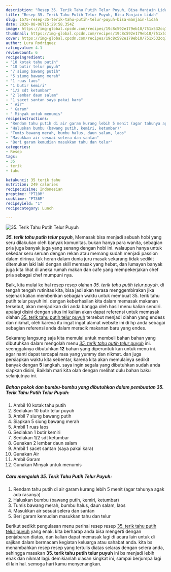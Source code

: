 ```yaml
---
description: "Resep 35. Terik Tahu Putih Telur Puyuh, Bisa Manjain Lidah"
title: "Resep 35. Terik Tahu Putih Telur Puyuh, Bisa Manjain Lidah"
slug: 1575-resep-35-terik-tahu-putih-telur-puyuh-bisa-manjain-lidah
date: 2020-08-06T15:29:58.354Z
image: https://img-global.cpcdn.com/recipes/19c8c592e179eb10/751x532cq70/35-terik-tahu-putih-telur-puyuh-foto-resep-utama.jpg
thumbnail: https://img-global.cpcdn.com/recipes/19c8c592e179eb10/751x532cq70/35-terik-tahu-putih-telur-puyuh-foto-resep-utama.jpg
cover: https://img-global.cpcdn.com/recipes/19c8c592e179eb10/751x532cq70/35-terik-tahu-putih-telur-puyuh-foto-resep-utama.jpg
author: Lura Rodriquez
ratingvalue: 4.1
reviewcount: 6
recipeingredient:
- "10 kotak tahu putih"
- "10 butir telur puyuh"
- "7 siung bawang putih"
- "5 siung bawang merah"
- "1 ruas laos"
- "1 butir kemiri"
- "1/2 sdt ketumbar"
- "2 lembar daun salam"
- "1 sacet santan saya pakai kara"
- " Air"
- " Garam"
- " Minyak untuk menumis"
recipeinstructions:
- "Rendam tahu putih di air garam kurang lebih 5 menit (agar tahunya agak ada rasanya)"
- "Haluskan bumbu (bawang putih, kemiri, ketumbar)"
- "Tumis bawang merah, bumbu halus, daun salam, laos"
- "Masukkan air sesuai selera dan santan"
- "Beri garam kemudian masukkan tahu dan telur"
categories:
- Resep
tags:
- 35
- terik
- tahu

katakunci: 35 terik tahu 
nutrition: 249 calories
recipecuisine: Indonesian
preptime: "PT10M"
cooktime: "PT36M"
recipeyield: "1"
recipecategory: Lunch

---
```



![35. Terik Tahu Putih Telur Puyuh](https://img-global.cpcdn.com/recipes/19c8c592e179eb10/751x532cq70/35-terik-tahu-putih-telur-puyuh-foto-resep-utama.jpg)

<b><i>35. terik tahu putih telur puyuh</i></b>, Memasak bisa menjadi sebuah hobi yang seru dilakukan oleh banyak komunitas. bukan hanya para wanita, sebagian pria juga banyak juga yang senang dengan hobi ini. walaupun hanya untuk sekedar seru seruan dengan rekan atau memang sudah menjadi passion dalam dirinya. tak heran dalam dunia juru masak sekarang tidak sedikit ditemukan laki laki dengan skill memasak yang hebat, dan lumayan banyak juga kita lihat di aneka rumah makan dan cafe yang mempekerjakan chef pria sebagai chef mumpuni nya.

Baik, kita mulai ke hal resep resep olahan <i>35. terik tahu putih telur puyuh</i>. di tengah tengah rutinitas kita, bisa jadi akan terasa menggembirakan jika sejenak kalian memberikan sebagian waktu untuk membuat 35. terik tahu putih telur puyuh ini. dengan keberhasilan kita dalam memasak makanan tersebut, akan menjadikan diri anda bangga oleh hasil menu kalian sendiri. apalagi disini dengan situs ini kalian akan dapat referensi untuk memasak olahan <u>35. terik tahu putih telur puyuh</u> tersebut menjadi olahan yang endess dan nikmat, oleh karena itu ingat ingat alamat website ini di hp anda sebagai sebagian referensi anda dalam meracik makanan baru yang endes.




Sekarang langsung saja kita memulai untuk membeli bahan bahan yang dibutuhkan dalam mengolah menu <u><i>35. terik tahu putih telur puyuh</i></u> ini. seenggaknya dibutuhkan <b>12</b> bahan yang diperuntuk kan untuk menu ini. agar nanti dapat tercapai rasa yang yummy dan nikmat. dan juga persiapkan waktu kita sebentar, karena kita akan memulainya sedikit banyak dengan <b>5</b> langkah. saya ingin segala yang dibutuhkan sudah anda siapkan disini, Baiklah mari kita olah dengan melihat dulu bahan baku selanjutnya ini.

<!--inarticleads1-->

##### Bahan pokok dan bumbu-bumbu yang dibutuhkan dalam pembuatan 35. Terik Tahu Putih Telur Puyuh:

1. Ambil 10 kotak tahu putih
1. Sediakan 10 butir telur puyuh
1. Ambil 7 siung bawang putih
1. Siapkan 5 siung bawang merah
1. Ambil 1 ruas laos
1. Sediakan 1 butir kemiri
1. Sediakan 1/2 sdt ketumbar
1. Gunakan 2 lembar daun salam
1. Ambil 1 sacet santan (saya pakai kara)
1. Gunakan  Air
1. Ambil  Garam
1. Gunakan  Minyak untuk menumis




<!--inarticleads2-->

##### Cara mengolah 35. Terik Tahu Putih Telur Puyuh:

1. Rendam tahu putih di air garam kurang lebih 5 menit (agar tahunya agak ada rasanya)
1. Haluskan bumbu (bawang putih, kemiri, ketumbar)
1. Tumis bawang merah, bumbu halus, daun salam, laos
1. Masukkan air sesuai selera dan santan
1. Beri garam kemudian masukkan tahu dan telur




Berikut sedikit pengulasan menu perihal resep resep <u>35. terik tahu putih telur puyuh</u> yang enak. kita berharap anda bisa mengerti dengan penjabaran diatas, dan kalian dapat memasak lagi di acara lain untuk di sajikan dalam bermacam kegiatan keluarga atau sahabat anda. kita bs menambahkan resep resep yang tertulis diatas selaras dengan selera anda, sehingga masakan <b>35. terik tahu putih telur puyuh</b> ini bs menjadi lebih enak dan nikmat lagi. demikianlah ulasan singkat ini, sampai berjumpa lagi di lain hal. semoga hari kamu menyenangkan.
